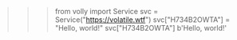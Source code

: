 >>> from volly import Service
>>> svc = Service("https://volatile.wtf")
>>> svc["H734B2OWTA"] = "Hello, world!"
>>> svc["H734B2OWTA"]
b'Hello, world!'
